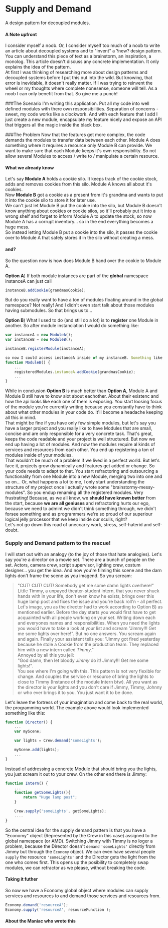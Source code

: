 Supply and Demand
=================

A design pattern for decoupled modules.  


#### A Note upfront
I consider myself a noob. Or, I consider myself too much of a noob to write an article about decoupled systems and to "invent" a ?new? design pattern. You can understand this piece of text as a brainstorm, an inspiration, a monolog. This article doesn't discuss any concrete implementation. It only explains the idea of the pattern.  
At first I was thinking of researching more about design patterns and decoupled systems before I put this out into the wild. But knowing, that error is inevidable, it doesn't really matter. If I was trying to reinvent the wheel or my thoughts where complete nonesense, someone will tell. As a noob I can only benefit from that. So give me a punch!


###The Scenario
I'm writing this application. Put all my code into well defined modules with there own responsibilities. Separation of concerns - sweet, my code works like a clockwork. And with each feature that I add I just create a new module, encapsulate my feature nicely and expose an API that triggers all the magic inside the black box.



###The Problem
Now that the features get more complex, the code demands the modules to transfer data between each other. Module A does something where it requires a resource only Module B can provide. We want to make sure that each Module keeps it's own responsibility. So not allow several Modules to access / write to / manipulate a certain resource.


#### What we already know
Let's say **Module A** holds a cookie silo. It keeps track of the cookie stock, adds and removes cookies from this silo. Module A knows all about it's cookies.  
Now **Module B** got a cookie as a present from it's grandma and wants to put it into the cookie silo to store it for later use.  
We can't just let Module B put the cookie into the silo, but Module B doesn't know anything about cookies or cookie silos, so it'll probably put it into a wrong shelf and forget to inform Module A to update the stock, so now Module A has a corrupt inventory... so in the end everything becomes a huge mess.  
So instead letting Module B put a cookie into the silo, it passes the cookie over to Module A that safely stores it in the silo without creating a mess.


#### and?
So the question now is how does Module B hand over the cookie to Module A.  

**Option A**) If both module instances are part of the __global__ namespace instanceA can just call 
```js
instanceB.addCookie(grandmasCookie);
```
But do you really want to have a ton of modules floating around in the global namespace? Not really! And I didn't even start talk about those modules having submodules. So that brings us to...  
  
**Option B**) What I used to do (and still do a lot) is to __register__ one Module in another. So after module instanciation I would do something like:
```js
var instanceA = new ModuleA();
var instanceB = new ModuleB();

instanceB.registerModule(instanceA);

so now I could access instanceA inside of my instanceB. Something like this:
function ModuleB() {
	...
	registeredModules.instanceA.addCookie(grandmasCookie);
	...
}
```
While in conclusion **Option B** is much better than **Option A**, Module A and Module B still have to know alot about eachother. About  their existenc and how the api looks like each one of them is exposing. You start loosing focus of the module you're currently writing because you constantly have to think about what other modules in your code do. It'll become a headache keeping all this in mind.  
That might be fine if you have only few simple modules, but let's say you have a larger project and you really like to have Modules that are small, concise and are only responsible for a very concrete task. That's great, keeps the code readable and your project is well structured. But now we end up having a lot of modules. And now the modules require al kinds of services and resources from each other. You end up registering a ton of modules inside of your modules.  
That wouldn't be much of a problem if we lived in a perfect world. But let's face it, projects grow dynamically and features get added or change. So your code needs to adapt to that. You start refractoring and outsourcing a functionality from one Module into a new Module, merging two into one and so on... Or, what happens a lot to me, I only start understanding the structure of my project once I actually wrote some "brainstormy-messy-modules". So you endup renaming all the registered modules. Very frustrating! Because, as we all know, we __should have known better__ from the start, because __we are all geniuses__ and refractoring hurts our ego, because we need to admint we didn't think something through, we didn't forsee something and as programmers we're so proud of our superiour logical jelly processor that we keep inside our sculls, right?  
Let's not go down this road of  uneccarry work, stress, self-haterid and self-doubt.



### Supply and Demand pattern to the rescue!
I will start out with an analogy (to the joy of those that hate analogies). Let's say you're a director on a movie set. There are a bunch of people on the set. Actors, camera crew, script supervisor, lighting crew, costum designer... you get the idea. And now you're filming this scene and the darn lights don't frame the scene as you imagend. So you scream:  
> "CUT! CUT! CUT! Somebody get me some damn lights overhere!"  
Little Timmy, a unpayed theater-student intern, that you never shuck hands with in your life, don't even know he exists, brings over this huge lamp post and fixes the issue and you're back roll'n - all perfect.  
Let's image, you as the director had to work according to Option B) as mentioned earlier. Before the day starts you would first have to get acquainted with all people working on your set. Writing down each and everyones names and responsibilities. When you need the lights you would have to take a look at your list and scream "Jimmy!!! Get me some lights over here!". But no one answers. You scream again and again. Finally your assistent tells you: 
> "Jimmy got fired yesterday because he stole a Cookie from the production team. They replaced him with a new intern called *Timmy*."  
Annoyed by all this you jell:  
> "God damn, then let bloody *Jimmy* do it! Jimmy!!! Get me some lights!".  
You see where I'm going with this. This pattern is not very flexible for change. And couples the service or resource of bring the lights to close to Timmy (Instance of the module Intern btw). All you want as the director is your lights and you don't care if Jimmy, Timmy, Johnny or who ever brings it to you. You just want it to be done.  

Let's leave the fortress of your imagination and come back to the real world, the programming world. The example above would look implemented something like this:
```js
function Director() {
	...
	var myScene;

	var lights = Crew.demand('someLights');

	myScene.add(lights);
	...
}
```
Instead of addressing a concrete Module that should bring you the lights, you just scream it out to your crew. On the other end there is Jimmy:
```js
function Intern() {
	...
	function getSomeLights(){
		return "Huge lamp post";
	}

	Crew.supply('someLights', getSomeLights);
	....
}
```

So the central idea for the supply demand pattern is that you have a "Economy" object (Represented by the Crew in this case) assigned to the global namespace (or AMD).
Switching Jimmy with Timmy is no loger a problem, because the Director doesn't `demand` `'someLights'` directly from Jimmy but through the `Economy` object. We can even have several people `supply` the resource `'someLights'` and the Director gets the light from the one who comes first. This opens up the posibility to completely swap modules, we can refractor as we please, without breaking the code.

#### Taking it futher
So now we have a Economy global object where modules can supply services and resources to and demand those services and resources from.
```js
Economy.demand('resourceA');
Economy.supply('resourceA', resourceFunction );
```



#### About the Maniac who wrote this



